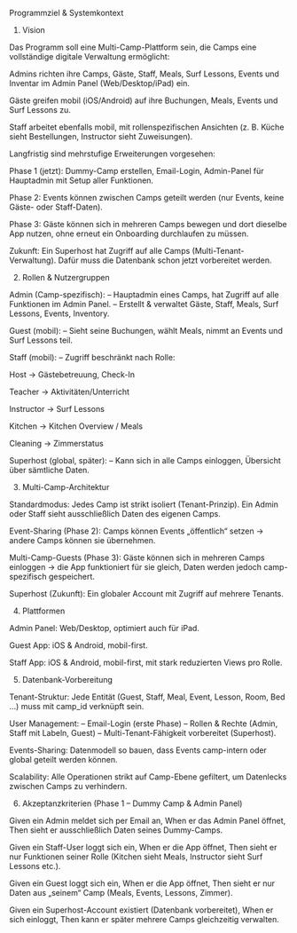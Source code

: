 Programmziel & Systemkontext
1) Vision

Das Programm soll eine Multi-Camp-Plattform sein, die Camps eine vollständige digitale Verwaltung ermöglicht:

Admins richten ihre Camps, Gäste, Staff, Meals, Surf Lessons, Events und Inventar im Admin Panel (Web/Desktop/iPad) ein.

Gäste greifen mobil (iOS/Android) auf ihre Buchungen, Meals, Events und Surf Lessons zu.

Staff arbeitet ebenfalls mobil, mit rollenspezifischen Ansichten (z. B. Küche sieht Bestellungen, Instructor sieht Zuweisungen).

Langfristig sind mehrstufige Erweiterungen vorgesehen:

Phase 1 (jetzt): Dummy-Camp erstellen, Email-Login, Admin-Panel für Hauptadmin mit Setup aller Funktionen.

Phase 2: Events können zwischen Camps geteilt werden (nur Events, keine Gäste- oder Staff-Daten).

Phase 3: Gäste können sich in mehreren Camps bewegen und dort dieselbe App nutzen, ohne erneut ein Onboarding durchlaufen zu müssen.

Zukunft: Ein Superhost hat Zugriff auf alle Camps (Multi-Tenant-Verwaltung). Dafür muss die Datenbank schon jetzt vorbereitet werden.

2) Rollen & Nutzergruppen

Admin (Camp-spezifisch):
– Hauptadmin eines Camps, hat Zugriff auf alle Funktionen im Admin Panel.
– Erstellt & verwaltet Gäste, Staff, Meals, Surf Lessons, Events, Inventory.

Guest (mobil):
– Sieht seine Buchungen, wählt Meals, nimmt an Events und Surf Lessons teil.

Staff (mobil):
– Zugriff beschränkt nach Rolle:

Host → Gästebetreuung, Check-In

Teacher → Aktivitäten/Unterricht

Instructor → Surf Lessons

Kitchen → Kitchen Overview / Meals

Cleaning → Zimmerstatus

Superhost (global, später):
– Kann sich in alle Camps einloggen, Übersicht über sämtliche Daten.

3) Multi-Camp-Architektur

Standardmodus:
Jedes Camp ist strikt isoliert (Tenant-Prinzip). Ein Admin oder Staff sieht ausschließlich Daten des eigenen Camps.

Event-Sharing (Phase 2):
Camps können Events „öffentlich“ setzen → andere Camps können sie übernehmen.

Multi-Camp-Guests (Phase 3):
Gäste können sich in mehreren Camps einloggen → die App funktioniert für sie gleich, Daten werden jedoch camp-spezifisch gespeichert.

Superhost (Zukunft):
Ein globaler Account mit Zugriff auf mehrere Tenants.

4) Plattformen

Admin Panel: Web/Desktop, optimiert auch für iPad.

Guest App: iOS & Android, mobil-first.

Staff App: iOS & Android, mobil-first, mit stark reduzierten Views pro Rolle.

5) Datenbank-Vorbereitung

Tenant-Struktur: Jede Entität (Guest, Staff, Meal, Event, Lesson, Room, Bed …) muss mit camp_id verknüpft sein.

User Management:
– Email-Login (erste Phase)
– Rollen & Rechte (Admin, Staff mit Labeln, Guest)
– Multi-Tenant-Fähigkeit vorbereitet (Superhost).

Events-Sharing: Datenmodell so bauen, dass Events camp-intern oder global geteilt werden können.

Scalability: Alle Operationen strikt auf Camp-Ebene gefiltert, um Datenlecks zwischen Camps zu verhindern.

6) Akzeptanzkriterien (Phase 1 – Dummy Camp & Admin Panel)

Given ein Admin meldet sich per Email an, When er das Admin Panel öffnet, Then sieht er ausschließlich Daten seines Dummy-Camps.

Given ein Staff-User loggt sich ein, When er die App öffnet, Then sieht er nur Funktionen seiner Rolle (Kitchen sieht Meals, Instructor sieht Surf Lessons etc.).

Given ein Guest loggt sich ein, When er die App öffnet, Then sieht er nur Daten aus „seinem“ Camp (Meals, Events, Lessons, Zimmer).

Given ein Superhost-Account existiert (Datenbank vorbereitet), When er sich einloggt, Then kann er später mehrere Camps gleichzeitig verwalten.